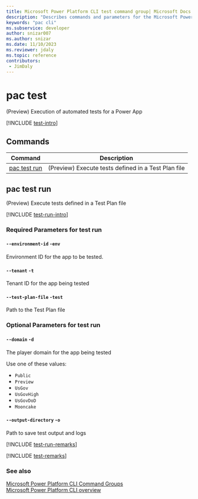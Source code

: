 ```yaml
---
title: Microsoft Power Platform CLI test command group| Microsoft Docs
description: "Describes commands and parameters for the Microsoft Power Platform CLI test command group."
keywords: "pac cli"
ms.subservice: developer
author: snizar007
ms.author: snizar
ms.date: 11/10/2023
ms.reviewer: jdaly
ms.topic: reference
contributors: 
 - JimDaly
---
```

<!-- 
Do not edit this file. 
This file is generated by a program and any changes will be overwritten when this topic is re-generated.
Use the include files to add additional content to this topic.
-->
# pac test

(Preview) Execution of automated tests for a Power App

[!INCLUDE [test-intro](includes/test-intro.md)]

## Commands

|Command|Description|
|---------|---------|
|[pac test run](#pac-test-run)|(Preview) Execute tests defined in a Test Plan file|


## pac test run

(Preview) Execute tests defined in a Test Plan file

[!INCLUDE [test-run-intro](includes/test-run-intro.md)]


### Required Parameters for test run

#### `--environment-id` `-env`

Environment ID for the app to be tested.

#### `--tenant` `-t`

Tenant ID for the app being tested

#### `--test-plan-file` `-test`

Path to the Test Plan file


### Optional Parameters for test run

#### `--domain` `-d`

The player domain for the app being tested

Use one of these values:

- `Public`
- `Preview`
- `UsGov`
- `UsGovHigh`
- `UsGovDoD`
- `Mooncake`

#### `--output-directory` `-o`

Path to save test output and logs

[!INCLUDE [test-run-remarks](includes/test-run-remarks.md)]

[!INCLUDE [test-remarks](includes/test-remarks.md)]

### See also

[Microsoft Power Platform CLI Command Groups](index.md)<br />
[Microsoft Power Platform CLI overview](../introduction.md)